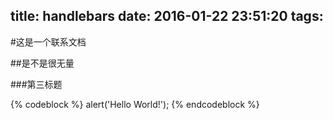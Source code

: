 title: handlebars
date: 2016-01-22 23:51:20
tags:
---
#这是一个联系文档

##是不是很无量

###第三标题

{% codeblock %}
alert('Hello World!');
{% endcodeblock %}
